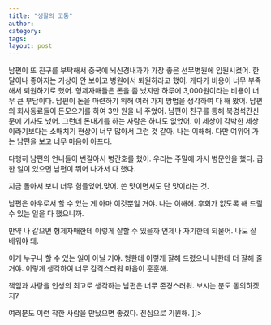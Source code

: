```yaml
---
title: "생활의 고통"
author:
category: 
tags: 
layout: post
---
```



남편이 또 친구를 부탁해서 중국에 뇌신경내과가 가장 좋은 선무병원에 입원시켰어. 한달이나 좋아지는 기상이 안 보이고 병원에서 퇴원하라고 했어. 게다가 비용이 너무 부족해서 퇴원하기로 했어. 형제자매들은 돈을 좀 냈지만 하루에 3,000원이라는 비용이 너무 큰 부담이다. 남편이 돈을 마련하기 위해 여러 가지 방법을 생각하여 다 해 봤어. 남편의 회사동료들이 돈모으기를 하여 3만 원을 내 주었어. 남편이 친구를 통해 북경석간신문에 기사도 냈어. 그런데 돈내기를 하는 사람은 하나도 없었어. 이 세상이 각박한 세상이라기보다는 소매치기 현상이 너무 많아서 그런 것 같아. 나는 이해해. 다만 여위어 가는 남편을 보고 너무 마음이 아프다.    

다행히 남편의 언니들이 번갈아서 병간호를 했어. 우리는 주말에 가서 병문안을 했다. 급한 일이 있으면 남편이 뛰어 나가서 다 했다. 

지금 돌아서 보니 너무 힘들었어.맞어. 쓴 맛이면서도 단 맛이라는 것. 

남편은 아우로서 할 수 있는 게 아마 이것뿐일 거야. 나는 이해해. 후회가 없도록 해 드릴 수 있는 일을 다 했으니까.

만약 나 같으면 형제자매한테 이렇게 잘할 수 있을까 언제나 자기한테 되물어. 나도 잘 배워야 돼. 

이게 누구나 할 수 있는 일이 아닐 거야. 형한테 이렇게 잘해 드렸으니 나한테 더 잘해 줄 거야. 이렇게 생각하여 너무 감격스러워 마음이 훈훈해. 

책임과 사랑을 인생의 최고로 생각하는 남편은 너무 존경스러워. 보시는 분도 동의하겠지? 

여러분도 이런 착한 사람을 만났으면 좋겠다. 진심으로 기원해. ]]>

